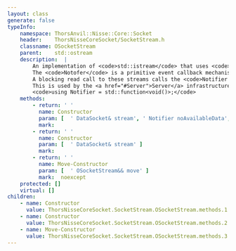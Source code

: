 ```yaml
---
layout: class
generate: false
typeInfo:
    namespace: ThorsAnvil::Nisse::Core::Socket
    header:    ThorsNisseCoreSocket/SocketStream.h
    classname: OSocketStream
    parent:    std::ostream
    description:  |
        An implementation of <code>std::istream</code> that uses <code>SocketStreamBuffer</code> as the buffer.
        The <code>Notofer</code> is a primitive event callback mechanism.
        A blocking read call to these streams calls the <code>Notifier noData</code>.cw
        This is used by the <a href="#Server">Server</a> infrastructure to yield control back to the main event loop.
        <code>using Notifier = std::function<void()>;</code>
    methods:
        - return: ' '
          name: Constructor
          param: [  ' DataSocket& stream', ' Notifier noAvailableData', ' Notifier flushing' ]
          mark:  
        - return: ' '
          name: Constructor
          param: [  ' DataSocket& stream' ]
          mark:  
        - return: ' '
          name: Move-Constructor
          param: [  ' OSocketStream&& move' ]
          mark:  noexcept
    protected: []
    virtual: []
children:
    - name: Constructor
      value: ThorsNisseCoreSocket.SocketStream.OSocketStream.methods.1.Constructor.md
    - name: Constructor
      value: ThorsNisseCoreSocket.SocketStream.OSocketStream.methods.2.Constructor.md
    - name: Move-Constructor
      value: ThorsNisseCoreSocket.SocketStream.OSocketStream.methods.3.Move-Constructor.md
---
```

